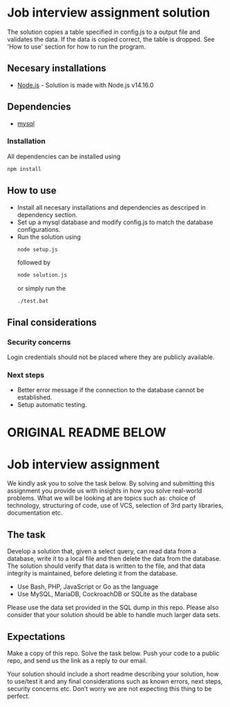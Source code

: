 # Job interview assignment solution
 The solution copies a table specified in config.js to a output file and validates the data. 
 If the data is copied correct, the table is dropped. 
 See 'How to use' section for how to run the program.
 ## Necesary installations
 - [Node.js](https://nodejs.org/) - Solution is made with Node.js v14.16.0

 ## Dependencies
 - [mysql](https://www.npmjs.com/package/mysql)
 ### Installation
 All dependencies can be installed using
 ```bash
 npm install
 ``` 

 ## How to use
 - Install all necesary installations and dependencies as descriped in dependency section.
 - Set up a mysql database and modify config.js to match the database configurations.
 - Run the solution using 
   ```bash
   node setup.js
   ```
   followed by 
   ```bash
   node solution.js
   ```
   or simply run the 
   ```
   ./test.bat
   ```

 ## Final considerations
 ### Security concerns
 Login credentials should not be placed where they are publicly available.
 ### Next steps
 - Better error message if the connection to the database cannot be established.
 - Setup automatic testing.

# ORIGINAL README BELOW

# Job interview assignment
We kindly ask you to solve the task below. By solving and submitting this assignment you provide us with insights in how you solve real-world problems. What we will be looking at are topics such as: choice of technology, structuring of code, use of VCS, selection of 3rd party libraries, documentation etc.

## The task
Develop a solution that, given a select query, can read data from a database, write it to a local file and then delete the data from the database. The solution should verify that data is written to the file, and that data integrity is maintained, before deleting it from the database.

- Use Bash, PHP, JavaScript or Go as the language
- Use MySQL, MariaDB, CockroachDB or SQLite as the database

Please use the data set provided in the SQL dump in this repo. Please also consider that your solution should be able to handle much larger data sets.

## Expectations
Make a copy of this repo. Solve the task below. Push your code to a public repo, and send us the link as a reply to our email.

Your solution should include a short readme describing your solution, how to use/test it and any final considerations such as known errors, next steps, security concerns etc. Don’t worry we are not expecting this thing to be perfect.
